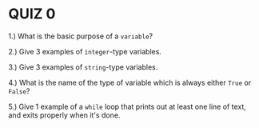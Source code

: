 # QUIZ 0

1.) What is the basic purpose of a `variable`?

2.) Give 3 examples of `integer`-type variables.

3.) Give 3 examples of `string`-type variables.

4.) What is the name of the type of variable which is always either `True` or `False`?

5.) Give 1 example of a `while` loop that prints out at least one line of text, and exits properly when it's done.
